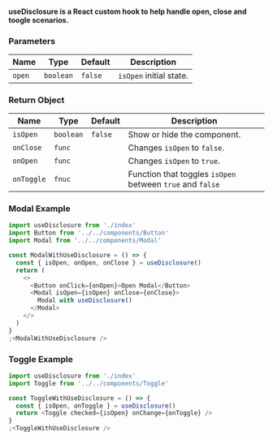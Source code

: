 #### useDisclosure is a React custom hook to help handle open, close and toogle scenarios.

### Parameters

| Name   | Type      | Default | Description             |
| ------ | --------- | ------- | ----------------------- |
| `open` | `boolean` | `false` | `isOpen` initial state. |

### Return Object

| Name       | Type      | Default | Description                                               |
| ---------- | --------- | ------- | --------------------------------------------------------- |
| `isOpen`   | `boolean` | `false` | Show or hide the component.                               |
| `onClose`  | `func`    |         | Changes `isOpen` to `false`.                              |
| `onOpen`   | `func`    |         | Changes `isOpen` to `true`.                               |
| `onToggle` | `fnuc`    |         | Function that toggles `isOpen` between `true` and `false` |

### Modal Example

```js
import useDisclosure from './index'
import Button from '../../components/Button'
import Modal from '../../components/Modal'

const ModalWithUseDisclosure = () => {
  const { isOpen, onOpen, onClose } = useDisclosure()
  return (
    <>
      <Button onClick={onOpen}>Open Modal</Button>
      <Modal isOpen={isOpen} onClose={onClose}>
        Modal with useDisclosure()
      </Modal>
    </>
  )
}
;<ModalWithUseDisclosure />
```

### Toggle Example

```js
import useDisclosure from './index'
import Toggle from '../../components/Toggle'

const ToggleWithUseDisclosure = () => {
  const { isOpen, onToggle } = useDisclosure()
  return <Toggle checked={isOpen} onChange={onToggle} />
}
;<ToggleWithUseDisclosure />
```
